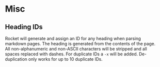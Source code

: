#  Misc

## Heading IDs

Rocket will generate and assign an ID for any heading when parsing markdown pages. The heading is generated from the contents of the page. All non-alphanumeric and non-ASCII characters will be stripped and all spaces replaced with dashes. For duplicate IDs a `-x` will be added. De-duplication only works for up to 10 duplicate IDs.  
